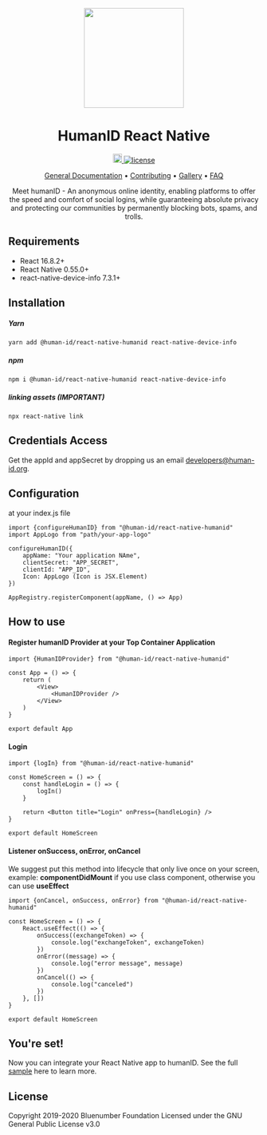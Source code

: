 <p align="center">  
  <img src="https://github.com/bluenumberfoundation/humanid-reactnative-sdk/master/human-id-logo.png" width="200" height="200">  
</p>  
  
<h1 align="center">HumanID React Native</h1>  
  
<p align="center">  
  <a href="https://badge.fury.io/js/%40human-id%2Freact-native-humanid">
    <img src="https://badge.fury.io/js/%40human-id%2Freact-native-humanid.svg" alt="npm version" height="18"
  </a>
  <a href="https://github.com/bluenumberfoundation/humanid-reactnative-sdk/blob/master/LICENSE">  
    <img src="https://img.shields.io/badge/License-GPL%20v3-blue.svg" alt="license" />  
  </a>  
</p>  
  
<p align="center">  
<a href="https://github.com/bluenumberfoundation/humanid-documentation/edit/master/README.md">General Documentation</a> •  
<a href="https://github.com/bluenumberfoundation/humanid-documentation/blob/master/contributing.md">Contributing</a> •   
<a href="https://github.com/bluenumberfoundation/humanid-documentation/blob/master/gallery.md">Gallery</a> •   
<a href="https://github.com/bluenumberfoundation/humanid-documentation/blob/master/faq.md">FAQ</a>  
</p>  
  
<p align="center">  
Meet humanID - An anonymous online identity, enabling platforms to offer the speed and comfort of social logins, while guaranteeing absolute privacy and protecting our communities by permanently blocking bots, spams, and trolls.  
</p>  
  
## Requirements  
- React 16.8.2+  
- React Native 0.55.0+  
- react-native-device-info 7.3.1+  
  
  
## Installation  
##### Yarn  
```
yarn add @human-id/react-native-humanid react-native-device-info  
```  
##### npm  
```  
npm i @human-id/react-native-humanid react-native-device-info  
```

##### linking assets (IMPORTANT)
```
npx react-native link
```
  
## Credentials Access  
  
Get the appId and appSecret by dropping us an email [developers@human-id.org](mailto:developers@human-id.org).  
  
## Configuration  
at your index.js file  
  
```
import {configureHumanID} from "@human-id/react-native-humanid"  
import AppLogo from "path/your-app-logo"  
  
configureHumanID({  
    appName: "Your application NAme",
    clientSecret: "APP_SECRET",
    clientId: "APP_ID",
    Icon: AppLogo (Icon is JSX.Element)
})  
  
AppRegistry.registerComponent(appName, () => App)  
```  
  
## How to use  
  
#### Register humanID Provider at your Top Container Application  
```
import {HumanIDProvider} from "@human-id/react-native-humanid"  
  
const App = () => {  
    return (
        <View>
            <HumanIDProvider />
        </View>
    )
}  
  
export default App  
```  
  
#### Login  
  
```
import {logIn} from "@human-id/react-native-humanid"
  
const HomeScreen = () => {  
    const handleLogin = () => {
        logIn()
    }
    
    return <Button title="Login" onPress={handleLogin} />
}  
  
export default HomeScreen  
```  
  
####  Listener onSuccess, onError, onCancel  
We suggest put this method into lifecycle that only live once on your screen, example: <b>componentDidMount</b> if you use class component, otherwise you can use <b>useEffect</b>  
  
```
import {onCancel, onSuccess, onError} from "@human-id/react-native-humanid"  
  
const HomeScreen = () => {  
    React.useEffect(() => {
        onSuccess((exchangeToken) => {
            console.log("exchangeToken", exchangeToken)
        })
        onError((message) => {
            console.log("error message", message)
        })
        onCancel(() => {
            console.log("canceled")
        })
    }, [])
}  
 
export default HomeScreen  
```  

## You're set!
Now you can integrate your React Native app to humanID. See the full [sample](https://github.com/bluenumberfoundation/humanid-reactnative-sdk/tree/example) here to learn more.

## License
Copyright 2019-2020 Bluenumber Foundation Licensed under the GNU General Public License v3.0
